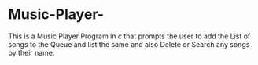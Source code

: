 # Music-Player-
This is a Music Player Program in c that prompts the user to add the List of songs to the Queue and list the same and also Delete or Search any songs by their name.
